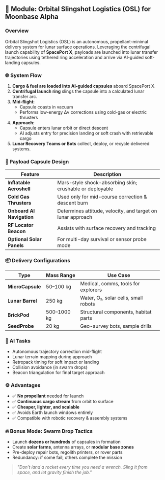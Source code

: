 ## 🚀 Module: Orbital Slingshot Logistics (OSL) for Moonbase Alpha

### Overview

Orbital Slingshot Logistics (OSL) is an autonomous, propellant-minimal delivery system for lunar surface operations. Leveraging the centrifugal launch capability of **SpacePort X**, payloads are launched into lunar transfer trajectories using tethered ring acceleration and arrive via AI-guided soft-landing capsules.

### 🌐 System Flow

1. **Cargo & fuel are loaded into AI-guided capsules** aboard SpacePort X.
2. **Centrifugal launch ring** slings the capsule into a calculated lunar transfer arc.
3. **Mid-flight**:
   - Capsule coasts in vacuum
   - Performs low-energy Δv corrections using cold-gas or electric thrusters
4. **Approach**:
   - Capsule enters lunar orbit or direct descent
   - AI adjusts entry for precision landing or soft crash with retrievable cargo
5. **Lunar Recovery Teams or Bots** collect, deploy, or recycle delivered systems.

### 🧱 Payload Capsule Design

| Feature                   | Description                                                   |
|---------------------------|---------------------------------------------------------------|
| **Inflatable Aeroshell**  | Mars-style shock-absorbing skin; crushable or deployable     |
| **Cold Gas Thrusters**    | Used only for mid-course correction & descent burn           |
| **Onboard AI Navigation** | Determines attitude, velocity, and target on lunar approach  |
| **RF Locator Beacon**     | Assists with surface recovery and tracking                    |
| **Optional Solar Panels** | For multi-day survival or sensor probe mode                  |

### 📦 Delivery Configurations

| Type           | Mass Range    | Use Case                             |
|----------------|---------------|---------------------------------------|
| **MicroCapsule** | 50–100 kg     | Medical, comms, tools for explorers   |
| **Lunar Barrel** | 250 kg        | Water, O₂, solar cells, small robots  |
| **BrickPod**     | 500–1000 kg   | Structural components, habitat parts  |
| **SeedProbe**    | 20 kg         | Geo-survey bots, sample drills        |

### 🧠 AI Tasks

- Autonomous trajectory correction mid-flight
- Lunar terrain mapping during approach
- Retropack timing for soft impact or landing
- Collision avoidance (in swarm drops)
- Beacon triangulation for final target approach

### ⚙️ Advantages

- ✅ **No propellant** needed for launch
- ✅ **Continuous cargo stream** from orbit to surface
- ✅ **Cheaper, lighter, and scalable**
- ✅ Avoids Earth launch windows entirely
- ✅ Compatible with robotic recovery & assembly systems

### 🔥 Bonus Mode: Swarm Drop Tactics

- Launch **dozens or hundreds** of capsules in formation
- Create **solar farms**, antenna arrays, or **modular base zones**
- Pre-deploy repair bots, regolith printers, or rover parts
- Redundancy: if some fail, others complete the mission

> _"Don’t land a rocket every time you need a wrench. Sling it from space, and let gravity finish the job."_
